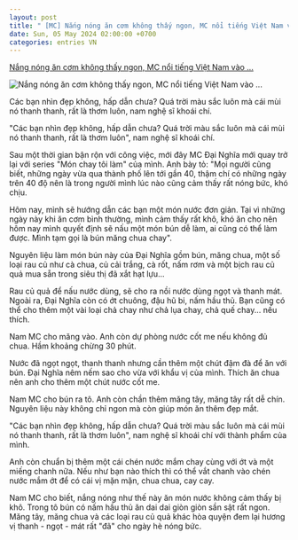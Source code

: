 ```yaml
---
layout: post
title: " [MC] Nắng nóng ăn cơm không thấy ngon, MC nổi tiếng Việt Nam vào ..."
date: Sun, 05 May 2024 02:00:00 +0700
categories: entries VN
---
```

[Nắng nóng ăn cơm không thấy ngon, MC nổi tiếng Việt Nam vào ...](https://eva.vn/bep-eva/nang-nong-an-com-khong-thay-ngon-mc-noi-tieng-viet-nam-vao-bep-lam-mon-bun-thanh-mat-ngon-mieng-c162a594027.html)

![Nắng nóng ăn cơm không thấy ngon, MC nổi tiếng Việt Nam vào ...](https://cdn.eva.vn/upload/2-2024/images/2024-05-03/img-social-uploadbtv-b-3--1714724163-255-width1200height628-watermark.jpg)

Các bạn nhìn đẹp không, hấp dẫn chưa? Quá trời màu sắc luôn mà cái mùi nó thanh thanh, rất là thơm luôn, nam nghệ sĩ khoái chí.

"Các bạn nhìn đẹp không, hấp dẫn chưa? Quá trời màu sắc luôn mà cái mùi nó thanh thanh, rất là thơm luôn", nam nghệ sĩ khoái chí.

Sau một thời gian bận rộn với công việc, mới đây MC Đại Nghĩa mới quay trở lại với series "Món chay tôi làm" của mình. Anh bày tỏ: "Mọi người cũng biết, những ngày vừa qua thành phố lên tới gần 40, thậm chí có những ngày trên 40 độ nên là trong người mình lúc nào cũng cảm thấy rất nóng bức, khó chịu.

Hôm nay, mình sẽ hướng dẫn các bạn một món nước đơn giản. Tại vì những ngày này khi ăn cơm bình thường, mình cảm thấy rất khô, khó ăn cho nên hôm nay mình quyết định sẽ nấu một món bún dễ làm, ai cũng có thể làm được. Mình tạm gọi là bún măng chua chay".

Nguyên liệu làm món bún này của Đại Nghĩa gồm bún, măng chua, một số loại rau củ như cà chua, củ cải trắng, cà rốt, nấm rơm và một bịch rau củ quả mua sẵn trong siêu thị đã xắt hạt lựu...

Rau củ quả để nấu nước dùng, sẽ cho ra nồi nước dùng ngọt và thanh mát. Ngoài ra, Đại Nghĩa còn có ớt chuông, đậu hũ bi, nấm hầu thủ. Bạn cũng có thể cho thêm một vài loại chả chay như chả lụa chay, chả quế chay... nếu thích.

Nam MC cho măng vào. Anh còn dự phòng nước cốt me nếu không đủ chua. Hầm khoảng chừng 30 phút.

Nước đã ngọt ngọt, thanh thanh nhưng cần thêm một chút đậm đà để ăn với bún. Đại Nghĩa nêm nếm sao cho vừa với khẩu vị của mình. Thích ăn chua nên anh cho thêm một chút nước cốt me.

Nam MC cho bún ra tô. Anh còn chần thêm măng tây, măng tây rất dễ chín. Nguyên liệu này không chỉ ngon mà còn giúp món ăn thêm đẹp mắt.

"Các bạn nhìn đẹp không, hấp dẫn chưa? Quá trời màu sắc luôn mà cái mùi nó thanh thanh, rất là thơm luôn", nam nghệ sĩ khoái chí với thành phẩm của mình.

Anh còn chuẩn bị thêm một cái chén nước mắm chay cùng với ớt và một miếng chanh nữa. Nếu như bạn nào thích thì có thể vắt chanh vào chén nước mắm ớt để có cái vị mặn mặn, chua chua, cay cay.

Nam MC cho biết, nắng nóng như thế này ăn món nước không cảm thấy bị khô. Trong tô bún có nấm hầu thủ ăn dai dai giòn giòn sần sật rất ngon. Măng tây, măng chua và các loại rau củ quả khác hòa quyện đem lại hương vị thanh - ngọt - mát rất "đã" cho ngày hè nóng bức.


